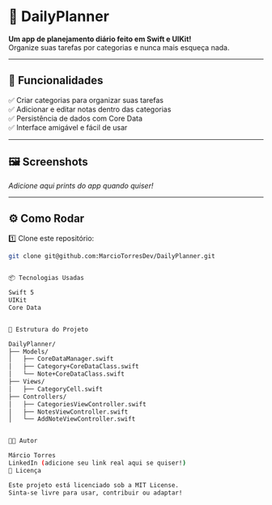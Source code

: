 # 📅 DailyPlanner

**Um app de planejamento diário feito em Swift e UIKit!**  
Organize suas tarefas por categorias e nunca mais esqueça nada.

---

## 🚀 Funcionalidades

✅ Criar categorias para organizar suas tarefas  
✅ Adicionar e editar notas dentro das categorias  
✅ Persistência de dados com Core Data  
✅ Interface amigável e fácil de usar  

---

## 🖼️ Screenshots

*Adicione aqui prints do app quando quiser!*

---

## ⚙️ Como Rodar

1️⃣ Clone este repositório:
```bash
git clone git@github.com:MarcioTorresDev/DailyPlanner.git


📦 Tecnologias Usadas

Swift 5
UIKit
Core Data


📜 Estrutura do Projeto

DailyPlanner/
├── Models/
│   ├── CoreDataManager.swift
│   ├── Category+CoreDataClass.swift
│   └── Note+CoreDataClass.swift
├── Views/
│   ├── CategoryCell.swift
├── Controllers/
│   ├── CategoriesViewController.swift
│   ├── NotesViewController.swift
│   └── AddNoteViewController.swift


👨‍💻 Autor

Márcio Torres
LinkedIn (adicione seu link real aqui se quiser!)
📄 Licença

Este projeto está licenciado sob a MIT License.
Sinta-se livre para usar, contribuir ou adaptar!
